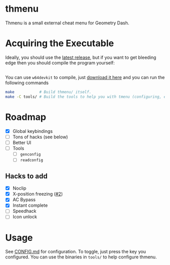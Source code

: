 # thmenu
Thmenu is a small external cheat menu for Geometry Dash.

# Acquiring the Executable
Ideally, you should use the [latest release](https://github.com/mxtlrr/thmenu/releases),
but if you want to get bleeding edge then you should compile the program yourself:

##
You can use `w64devkit` to compile, just
[download it here](https://github.com/skeeto/w64devkit) and you can run the following commands
```sh
make           # Build thmenu/ itself.
make -C tools/ # Build the tools to help you with tmenu (configuring, etc.)
```

# Roadmap 
- [X] Global keybindings
- [ ] Tons of hacks (see below)
- [ ] Better UI
- [ ] Tools
  - [ ] `genconfig`
  - [ ] `readconfig`

## Hacks to add
- [X] Noclip
- [X] X-position freezing ([#2](https://github.com/mxtlrr/thmenu/issues/2))
- [X] AC Bypass
- [X] Instant complete
- [ ] Speedhack
- [ ] Icon unlock

# Usage
See [CONFIG.md](./CONFIG.md) for configuration. To toggle,
just press the key you configured. You can use the binaries in `tools/` to help configure thmenu.